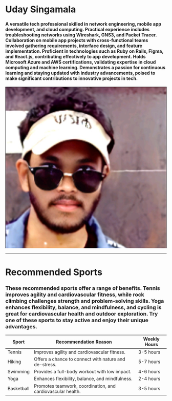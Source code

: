 # Uday Singamala


#### A versatile tech professional skilled in network engineering, mobile app development, and cloud computing. Practical experience includes troubleshooting networks using Wireshark, GNS3, and Packet Tracer. Collaboration on mobile app projects with cross-functional teams involved gathering requirements, interface design, and feature implementation. Proficient in technologies such as Ruby on Rails, Figma, and React.js, contributing effectively to app development. Holds Microsoft Azure and AWS certifications, validating expertise in cloud computing and machine learning. Demonstrates a passion for continuous learning and staying updated with industry advancements, poised to make significant contributions to innovative projects in tech.



![Profile pic](images/profile%20image.jpeg)

---

# Recommended Sports

### These recommended sports offer a range of benefits. Tennis improves agility and cardiovascular fitness, while rock climbing challenges strength and problem-solving skills. Yoga enhances flexibility, balance, and mindfulness, and cycling is great for cardiovascular health and outdoor exploration. Try one of these sports to stay active and enjoy their unique advantages.




| Sport           | Recommendation Reason                                | Weekly Hours |
|-----------------|------------------------------------------------------|--------------|
| Tennis          | Improves agility and cardiovascular fitness.         | 3-5 hours    |
| Hiking          | Offers a chance to connect with nature and de-stress.| 5-7 hours    |
| Swimming        | Provides a full-body workout with low impact.        | 4-6 hours    |
| Yoga            | Enhances flexibility, balance, and mindfulness.      | 2-4 hours    |
| Basketball      | Promotes teamwork, coordination, and cardiovascular health. | 3-5 hours |
